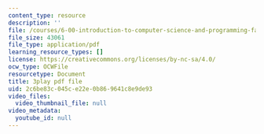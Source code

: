```yaml
---
content_type: resource
description: ''
file: /courses/6-00-introduction-to-computer-science-and-programming-fall-2008/2c6be83c045ce22e0b869641c8e9de93_ZKBUu_ahSR4.pdf
file_size: 43061
file_type: application/pdf
learning_resource_types: []
license: https://creativecommons.org/licenses/by-nc-sa/4.0/
ocw_type: OCWFile
resourcetype: Document
title: 3play pdf file
uid: 2c6be83c-045c-e22e-0b86-9641c8e9de93
video_files:
  video_thumbnail_file: null
video_metadata:
  youtube_id: null
---
```

